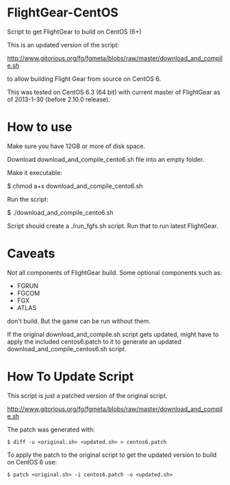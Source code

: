 FlightGear-CentOS
=================

Script to get FlightGear to build on CentOS (6+)

This is an updated version of the script:

http://www.gitorious.org/fg/fgmeta/blobs/raw/master/download_and_compile.sh

to allow building Flight Gear from source on CentOS 6.

This was tested on CentOS 6.3 (64 bit) with current master of FlightGear 
as of 2013-1-30 (before 2.10.0 release).


How to use
==========

Make sure you have 12GB or more of disk space.

Download download_and_compile_cento6.sh file into an empty folder.

Make it executable:

   $ chmod a+x download_and_compile_cento6.sh

Run the script:

   $ ./download_and_compile_cento6.sh


Script should create a ./run_fgfs.sh script. Run that to run latest FlightGear.


Caveats
=======


Not all components of FlightGear build. Some optional components such as:


  * FGRUN
  * FGCOM
  * FGX
  * ATLAS

don't build. But the game can be run without them.


If the original download_and_compile.sh script gets updated, might have to apply the included centos6.patch to it to generate an updated download_and_compile_centos6.sh script.


How To Update Script
====================

This script is just a patched version of the original script.

http://www.gitorious.org/fg/fgmeta/blobs/raw/master/download_and_compile.sh

The patch was generated with:


    $ diff -u <original.sh> <updated.sh> > centos6.patch

To apply the patch to the original script to get the updated version to build on CentOS 6 use:


    $ patch <original.sh> -i centos6.patch -o <updated.sh>


